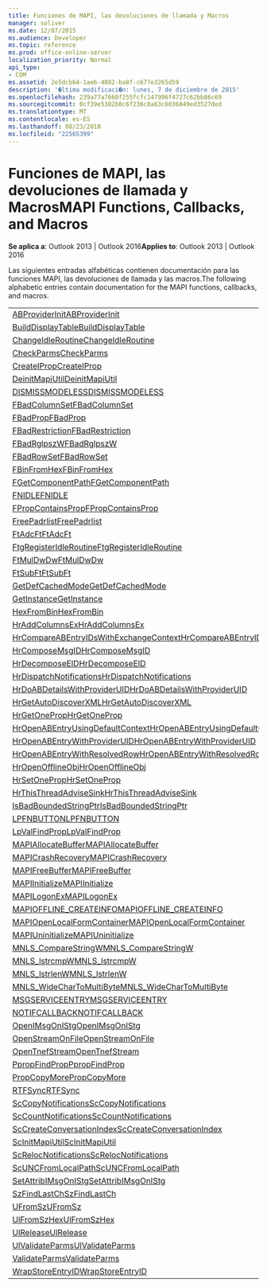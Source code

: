 ```yaml
---
title: Funciones de MAPI, las devoluciones de llamada y Macros
manager: soliver
ms.date: 12/07/2015
ms.audience: Developer
ms.topic: reference
ms.prod: office-online-server
localization_priority: Normal
api_type:
- COM
ms.assetid: 2e5dcbb4-1ae6-4082-ba8f-c677e3265d59
description: '�ltima modificaci�n: lunes, 7 de diciembre de 2015'
ms.openlocfilehash: 239a77a7660f255fcfc147996f4727c62bb86c69
ms.sourcegitcommit: 0cf39e5382b8c6f236c8a63c6036849ed3527ded
ms.translationtype: MT
ms.contentlocale: es-ES
ms.lasthandoff: 08/23/2018
ms.locfileid: "22565399"
---
```

# <a name="mapi-functions-callbacks-and-macros"></a><span data-ttu-id="361de-103">Funciones de MAPI, las devoluciones de llamada y Macros</span><span class="sxs-lookup"><span data-stu-id="361de-103">MAPI Functions, Callbacks, and Macros</span></span>

 
  
<span data-ttu-id="361de-104">**Se aplica a**: Outlook 2013 | Outlook 2016</span><span class="sxs-lookup"><span data-stu-id="361de-104">**Applies to**: Outlook 2013 | Outlook 2016</span></span> 
  
<span data-ttu-id="361de-105">Las siguientes entradas alfabéticas contienen documentación para las funciones MAPI, las devoluciones de llamada y las macros.</span><span class="sxs-lookup"><span data-stu-id="361de-105">The following alphabetic entries contain documentation for the MAPI functions, callbacks, and macros.</span></span> 
  
|||
|:-----|:-----|
|[<span data-ttu-id="361de-106">ABProviderInit</span><span class="sxs-lookup"><span data-stu-id="361de-106">ABProviderInit</span></span>](abproviderinit.md) <br/> |[<span data-ttu-id="361de-107">ACCELERATEABSDI</span><span class="sxs-lookup"><span data-stu-id="361de-107">ACCELERATEABSDI</span></span>](accelerateabsdi.md) <br/> |
|[<span data-ttu-id="361de-108">BuildDisplayTable</span><span class="sxs-lookup"><span data-stu-id="361de-108">BuildDisplayTable</span></span>](builddisplaytable.md) <br/> |[<span data-ttu-id="361de-109">CALLERRELEASE</span><span class="sxs-lookup"><span data-stu-id="361de-109">CALLERRELEASE</span></span>](callerrelease.md) <br/> |
|[<span data-ttu-id="361de-110">ChangeIdleRoutine</span><span class="sxs-lookup"><span data-stu-id="361de-110">ChangeIdleRoutine</span></span>](changeidleroutine.md) <br/> |[<span data-ttu-id="361de-111">CheckParameters</span><span class="sxs-lookup"><span data-stu-id="361de-111">CheckParameters</span></span>](checkparms.md) <br/> |
|[<span data-ttu-id="361de-112">CheckParms</span><span class="sxs-lookup"><span data-stu-id="361de-112">CheckParms</span></span>](checkparms.md) <br/> |[<span data-ttu-id="361de-113">CloseIMsgSession</span><span class="sxs-lookup"><span data-stu-id="361de-113">CloseIMsgSession</span></span>](closeimsgsession.md) <br/> |
|[<span data-ttu-id="361de-114">CreateIProp</span><span class="sxs-lookup"><span data-stu-id="361de-114">CreateIProp</span></span>](createiprop.md) <br/> |[<span data-ttu-id="361de-115">CreateTable</span><span class="sxs-lookup"><span data-stu-id="361de-115">CreateTable</span></span>](createtable.md) <br/> |
|[<span data-ttu-id="361de-116">DeinitMapiUtil</span><span class="sxs-lookup"><span data-stu-id="361de-116">DeinitMapiUtil</span></span>](deinitmapiutil.md) <br/> |[<span data-ttu-id="361de-117">DeregisterIdleRoutine</span><span class="sxs-lookup"><span data-stu-id="361de-117">DeregisterIdleRoutine</span></span>](deregisteridleroutine.md) <br/> |
|[<span data-ttu-id="361de-118">DISMISSMODELESS</span><span class="sxs-lookup"><span data-stu-id="361de-118">DISMISSMODELESS</span></span>](dismissmodeless.md) <br/> |[<span data-ttu-id="361de-119">EnableIdleRoutine</span><span class="sxs-lookup"><span data-stu-id="361de-119">EnableIdleRoutine</span></span>](enableidleroutine.md) <br/> |
|[<span data-ttu-id="361de-120">FBadColumnSet</span><span class="sxs-lookup"><span data-stu-id="361de-120">FBadColumnSet</span></span>](fbadcolumnset.md) <br/> |[<span data-ttu-id="361de-121">FBadEntryList</span><span class="sxs-lookup"><span data-stu-id="361de-121">FBadEntryList</span></span>](fbadentrylist.md) <br/> |
|[<span data-ttu-id="361de-122">FBadProp</span><span class="sxs-lookup"><span data-stu-id="361de-122">FBadProp</span></span>](fbadprop.md) <br/> |[<span data-ttu-id="361de-123">FBadPropTag</span><span class="sxs-lookup"><span data-stu-id="361de-123">FBadPropTag</span></span>](fbadproptag.md) <br/> |
|[<span data-ttu-id="361de-124">FBadRestriction</span><span class="sxs-lookup"><span data-stu-id="361de-124">FBadRestriction</span></span>](fbadrestriction.md) <br/> |[<span data-ttu-id="361de-125">FBadRglpNameID</span><span class="sxs-lookup"><span data-stu-id="361de-125">FBadRglpNameID</span></span>](fbadrglpnameid.md) <br/> |
|[<span data-ttu-id="361de-126">FBadRglpszW</span><span class="sxs-lookup"><span data-stu-id="361de-126">FBadRglpszW</span></span>](fbadrglpszw.md) <br/> |[<span data-ttu-id="361de-127">FBadRow</span><span class="sxs-lookup"><span data-stu-id="361de-127">FBadRow</span></span>](fbadrow.md) <br/> |
|[<span data-ttu-id="361de-128">FBadRowSet</span><span class="sxs-lookup"><span data-stu-id="361de-128">FBadRowSet</span></span>](fbadrowset.md) <br/> |[<span data-ttu-id="361de-129">FBadSortOrderSet</span><span class="sxs-lookup"><span data-stu-id="361de-129">FBadSortOrderSet</span></span>](fbadsortorderset.md) <br/> |
|[<span data-ttu-id="361de-130">FBinFromHex</span><span class="sxs-lookup"><span data-stu-id="361de-130">FBinFromHex</span></span>](fbinfromhex.md) <br/> |[<span data-ttu-id="361de-131">FEqualNames</span><span class="sxs-lookup"><span data-stu-id="361de-131">FEqualNames</span></span>](fequalnames.md) <br/> |
|[<span data-ttu-id="361de-132">FGetComponentPath</span><span class="sxs-lookup"><span data-stu-id="361de-132">FGetComponentPath</span></span>](fgetcomponentpath.md) <br/> |[<span data-ttu-id="361de-133">FixMAPI</span><span class="sxs-lookup"><span data-stu-id="361de-133">FixMAPI</span></span>](fixmapi.md) <br/> |
|[<span data-ttu-id="361de-134">FNIDLE</span><span class="sxs-lookup"><span data-stu-id="361de-134">FNIDLE</span></span>](fnidle.md) <br/> |[<span data-ttu-id="361de-135">FPropCompareProp</span><span class="sxs-lookup"><span data-stu-id="361de-135">FPropCompareProp</span></span>](fpropcompareprop.md) <br/> |
|[<span data-ttu-id="361de-136">FPropContainsProp</span><span class="sxs-lookup"><span data-stu-id="361de-136">FPropContainsProp</span></span>](fpropcontainsprop.md) <br/> |[<span data-ttu-id="361de-137">FPropExists</span><span class="sxs-lookup"><span data-stu-id="361de-137">FPropExists</span></span>](fpropexists.md) <br/> |
|[<span data-ttu-id="361de-138">FreePadrlist</span><span class="sxs-lookup"><span data-stu-id="361de-138">FreePadrlist</span></span>](freepadrlist.md) <br/> |[<span data-ttu-id="361de-139">FreeProws</span><span class="sxs-lookup"><span data-stu-id="361de-139">FreeProws</span></span>](freeprows.md) <br/> |
|[<span data-ttu-id="361de-140">FtAdcFt</span><span class="sxs-lookup"><span data-stu-id="361de-140">FtAdcFt</span></span>](ftadcft.md) <br/> |[<span data-ttu-id="361de-141">FtAddFt</span><span class="sxs-lookup"><span data-stu-id="361de-141">FtAddFt</span></span>](ftaddft.md) <br/> |
|[<span data-ttu-id="361de-142">FtgRegisterIdleRoutine</span><span class="sxs-lookup"><span data-stu-id="361de-142">FtgRegisterIdleRoutine</span></span>](ftgregisteridleroutine.md) <br/> |[<span data-ttu-id="361de-143">FtMulDw</span><span class="sxs-lookup"><span data-stu-id="361de-143">FtMulDw</span></span>](ftmuldw.md) <br/> |
|[<span data-ttu-id="361de-144">FtMulDwDw</span><span class="sxs-lookup"><span data-stu-id="361de-144">FtMulDwDw</span></span>](ftmuldwdw.md) <br/> |[<span data-ttu-id="361de-145">FtNegFt</span><span class="sxs-lookup"><span data-stu-id="361de-145">FtNegFt</span></span>](ftnegft.md) <br/> |
|[<span data-ttu-id="361de-146">FtSubFt</span><span class="sxs-lookup"><span data-stu-id="361de-146">FtSubFt</span></span>](ftsubft.md) <br/> |[<span data-ttu-id="361de-147">GetAttribIMsgOnIStg</span><span class="sxs-lookup"><span data-stu-id="361de-147">GetAttribIMsgOnIStg</span></span>](getattribimsgonistg.md) <br/> |
|[<span data-ttu-id="361de-148">GetDefCachedMode</span><span class="sxs-lookup"><span data-stu-id="361de-148">GetDefCachedMode</span></span>](getdefcachedmode.md) <br/> |[<span data-ttu-id="361de-149">GetDefCachedModeDownloadPubFoldFavs</span><span class="sxs-lookup"><span data-stu-id="361de-149">GetDefCachedModeDownloadPubFoldFavs</span></span>](getdefcachedmodedownloadpubfoldfavs.md) <br/> |
|[<span data-ttu-id="361de-150">GetInstance</span><span class="sxs-lookup"><span data-stu-id="361de-150">GetInstance</span></span>](getinstance.md) <br/> |[<span data-ttu-id="361de-151">GetTnefStreamCodepage</span><span class="sxs-lookup"><span data-stu-id="361de-151">GetTnefStreamCodepage</span></span>](gettnefstreamcodepage.md) <br/> |
|[<span data-ttu-id="361de-152">HexFromBin</span><span class="sxs-lookup"><span data-stu-id="361de-152">HexFromBin</span></span>](hexfrombin.md) <br/> |[<span data-ttu-id="361de-153">HrAddColumns</span><span class="sxs-lookup"><span data-stu-id="361de-153">HrAddColumns</span></span>](hraddcolumns.md) <br/> |
|[<span data-ttu-id="361de-154">HrAddColumnsEx</span><span class="sxs-lookup"><span data-stu-id="361de-154">HrAddColumnsEx</span></span>](hraddcolumnsex.md) <br/> |[<span data-ttu-id="361de-155">HrAllocAdviseSink</span><span class="sxs-lookup"><span data-stu-id="361de-155">HrAllocAdviseSink</span></span>](hrallocadvisesink.md) <br/> |
|[<span data-ttu-id="361de-156">HrCompareABEntryIDsWithExchangeContext</span><span class="sxs-lookup"><span data-stu-id="361de-156">HrCompareABEntryIDsWithExchangeContext</span></span>](hrcompareabentryidswithexchangecontext.md) <br/> |[<span data-ttu-id="361de-157">HrComposeEID</span><span class="sxs-lookup"><span data-stu-id="361de-157">HrComposeEID</span></span>](hrcomposeeid.md) <br/> |
|[<span data-ttu-id="361de-158">HrComposeMsgID</span><span class="sxs-lookup"><span data-stu-id="361de-158">HrComposeMsgID</span></span>](hrcomposemsgid.md) <br/> |[<span data-ttu-id="361de-159">HrCreateOfflineObj</span><span class="sxs-lookup"><span data-stu-id="361de-159">HrCreateOfflineObj</span></span>](hrcreateofflineobj.md) <br/> |
|[<span data-ttu-id="361de-160">HrDecomposeEID</span><span class="sxs-lookup"><span data-stu-id="361de-160">HrDecomposeEID</span></span>](hrdecomposeeid.md) <br/> |[<span data-ttu-id="361de-161">HrDecomposeMsgID</span><span class="sxs-lookup"><span data-stu-id="361de-161">HrDecomposeMsgID</span></span>](hrdecomposemsgid.md) <br/> |
|[<span data-ttu-id="361de-162">HrDispatchNotifications</span><span class="sxs-lookup"><span data-stu-id="361de-162">HrDispatchNotifications</span></span>](hrdispatchnotifications.md) <br/> |[<span data-ttu-id="361de-163">HrDoABDetailsWithExchangeContext</span><span class="sxs-lookup"><span data-stu-id="361de-163">HrDoABDetailsWithExchangeContext</span></span>](hrdoabdetailswithexchangecontext.md) <br/> |
|[<span data-ttu-id="361de-164">HrDoABDetailsWithProviderUID</span><span class="sxs-lookup"><span data-stu-id="361de-164">HrDoABDetailsWithProviderUID</span></span>](hrdoabdetailswithprovideruid.md) <br/> |[<span data-ttu-id="361de-165">HrEntryIDFromSz</span><span class="sxs-lookup"><span data-stu-id="361de-165">HrEntryIDFromSz</span></span>](hrentryidfromsz.md) <br/> |
|[<span data-ttu-id="361de-166">HrGetAutoDiscoverXML</span><span class="sxs-lookup"><span data-stu-id="361de-166">HrGetAutoDiscoverXML</span></span>](hrgetautodiscoverxml.md) <br/> |[<span data-ttu-id="361de-167">HrGetGALFromEmsmdbUID</span><span class="sxs-lookup"><span data-stu-id="361de-167">HrGetGALFromEmsmdbUID</span></span>](hrgetgalfromemsmdbuid.md) <br/> |
|[<span data-ttu-id="361de-168">HrGetOneProp</span><span class="sxs-lookup"><span data-stu-id="361de-168">HrGetOneProp</span></span>](hrgetoneprop.md) <br/> |[<span data-ttu-id="361de-169">HrIStorageFromStream</span><span class="sxs-lookup"><span data-stu-id="361de-169">HrIStorageFromStream</span></span>](hristoragefromstream.md) <br/> |
|[<span data-ttu-id="361de-170">HrOpenABEntryUsingDefaultContext</span><span class="sxs-lookup"><span data-stu-id="361de-170">HrOpenABEntryUsingDefaultContext</span></span>](hropenabentryusingdefaultcontext.md) <br/> |[<span data-ttu-id="361de-171">HrOpenABEntryWithExchangeContext</span><span class="sxs-lookup"><span data-stu-id="361de-171">HrOpenABEntryWithExchangeContext</span></span>](hropenabentrywithexchangecontext.md) <br/> |
|[<span data-ttu-id="361de-172">HrOpenABEntryWithProviderUID</span><span class="sxs-lookup"><span data-stu-id="361de-172">HrOpenABEntryWithProviderUID</span></span>](hropenabentrywithprovideruid.md) <br/> |[<span data-ttu-id="361de-173">HrOpenABEntryWithProviderUIDSupport</span><span class="sxs-lookup"><span data-stu-id="361de-173">HrOpenABEntryWithProviderUIDSupport</span></span>](hropenabentrywithprovideruidsupport.md) <br/> |
|[<span data-ttu-id="361de-174">HrOpenABEntryWithResolvedRow</span><span class="sxs-lookup"><span data-stu-id="361de-174">HrOpenABEntryWithResolvedRow</span></span>](hropenabentrywithresolvedrow.md) <br/> |[<span data-ttu-id="361de-175">HrOpenABEntryWithSupport</span><span class="sxs-lookup"><span data-stu-id="361de-175">HrOpenABEntryWithSupport</span></span>](hropenabentrywithsupport.md) <br/> |
|[<span data-ttu-id="361de-176">HrOpenOfflineObj</span><span class="sxs-lookup"><span data-stu-id="361de-176">HrOpenOfflineObj</span></span>](hropenofflineobj.md) <br/> |[<span data-ttu-id="361de-177">HrQueryAllRows</span><span class="sxs-lookup"><span data-stu-id="361de-177">HrQueryAllRows</span></span>](hrqueryallrows.md) <br/> |
|[<span data-ttu-id="361de-178">HrSetOneProp</span><span class="sxs-lookup"><span data-stu-id="361de-178">HrSetOneProp</span></span>](hrsetoneprop.md) <br/> |[<span data-ttu-id="361de-179">HrSzFromEntryID</span><span class="sxs-lookup"><span data-stu-id="361de-179">HrSzFromEntryID</span></span>](hrszfromentryid.md) <br/> |
|[<span data-ttu-id="361de-180">HrThisThreadAdviseSink</span><span class="sxs-lookup"><span data-stu-id="361de-180">HrThisThreadAdviseSink</span></span>](hrthisthreadadvisesink.md) <br/> |[<span data-ttu-id="361de-181">HrValidateIPMSubtree</span><span class="sxs-lookup"><span data-stu-id="361de-181">HrValidateIPMSubtree</span></span>](hrvalidateipmsubtree.md) <br/> |
|[<span data-ttu-id="361de-182">IsBadBoundedStringPtr</span><span class="sxs-lookup"><span data-stu-id="361de-182">IsBadBoundedStringPtr</span></span>](isbadboundedstringptr.md) <br/> |[<span data-ttu-id="361de-183">LAUNCHWIZARDENTRY</span><span class="sxs-lookup"><span data-stu-id="361de-183">LAUNCHWIZARDENTRY</span></span>](launchwizardentry.md) <br/> |
|[<span data-ttu-id="361de-184">LPFNBUTTON</span><span class="sxs-lookup"><span data-stu-id="361de-184">LPFNBUTTON</span></span>](lpfnbutton.md) <br/> |[<span data-ttu-id="361de-185">LPropCompareProp</span><span class="sxs-lookup"><span data-stu-id="361de-185">LPropCompareProp</span></span>](lpropcompareprop.md) <br/> |
|[<span data-ttu-id="361de-186">LpValFindProp</span><span class="sxs-lookup"><span data-stu-id="361de-186">LpValFindProp</span></span>](lpvalfindprop.md) <br/> |[<span data-ttu-id="361de-187">MAPIAdminProfiles</span><span class="sxs-lookup"><span data-stu-id="361de-187">MAPIAdminProfiles</span></span>](mapiadminprofiles.md) <br/> |
|[<span data-ttu-id="361de-188">MAPIAllocateBuffer</span><span class="sxs-lookup"><span data-stu-id="361de-188">MAPIAllocateBuffer</span></span>](mapiallocatebuffer.md) <br/> |[<span data-ttu-id="361de-189">MAPIAllocateMore</span><span class="sxs-lookup"><span data-stu-id="361de-189">MAPIAllocateMore</span></span>](mapiallocatemore.md) <br/> |
|[<span data-ttu-id="361de-190">MAPICrashRecovery</span><span class="sxs-lookup"><span data-stu-id="361de-190">MAPICrashRecovery</span></span>](mapicrashrecovery.md) <br/> |[<span data-ttu-id="361de-191">MAPIDeInitIdle</span><span class="sxs-lookup"><span data-stu-id="361de-191">MAPIDeInitIdle</span></span>](mapideinitidle.md) <br/> |
|[<span data-ttu-id="361de-192">MAPIFreeBuffer</span><span class="sxs-lookup"><span data-stu-id="361de-192">MAPIFreeBuffer</span></span>](mapifreebuffer.md) <br/> |[<span data-ttu-id="361de-193">MAPIGetDefaultMalloc</span><span class="sxs-lookup"><span data-stu-id="361de-193">MAPIGetDefaultMalloc</span></span>](mapigetdefaultmalloc.md) <br/> |
|[<span data-ttu-id="361de-194">MAPIInitialize</span><span class="sxs-lookup"><span data-stu-id="361de-194">MAPIInitialize</span></span>](mapiinitialize.md) <br/> |[<span data-ttu-id="361de-195">MAPIInitIdle</span><span class="sxs-lookup"><span data-stu-id="361de-195">MAPIInitIdle</span></span>](mapiinitidle.md) <br/> |
|[<span data-ttu-id="361de-196">MAPILogonEx</span><span class="sxs-lookup"><span data-stu-id="361de-196">MAPILogonEx</span></span>](mapilogonex.md) <br/> |[<span data-ttu-id="361de-197">MAPIOFFLINE_AGGREGATEINFO</span><span class="sxs-lookup"><span data-stu-id="361de-197">MAPIOFFLINE_AGGREGATEINFO</span></span>](mapioffline_aggregateinfo.md) <br/> |
|[<span data-ttu-id="361de-198">MAPIOFFLINE_CREATEINFO</span><span class="sxs-lookup"><span data-stu-id="361de-198">MAPIOFFLINE_CREATEINFO</span></span>](mapioffline_createinfo.md) <br/> |[<span data-ttu-id="361de-199">MAPIOpenFormMgr</span><span class="sxs-lookup"><span data-stu-id="361de-199">MAPIOpenFormMgr</span></span>](mapiopenformmgr.md) <br/> |
|[<span data-ttu-id="361de-200">MAPIOpenLocalFormContainer</span><span class="sxs-lookup"><span data-stu-id="361de-200">MAPIOpenLocalFormContainer</span></span>](mapiopenlocalformcontainer.md) <br/> |[<span data-ttu-id="361de-201">MAPIReallocateBuffer</span><span class="sxs-lookup"><span data-stu-id="361de-201">MAPIReallocateBuffer</span></span>](mapireallocatebuffer.md) <br/> |
|[<span data-ttu-id="361de-202">MAPIUninitialize</span><span class="sxs-lookup"><span data-stu-id="361de-202">MAPIUninitialize</span></span>](mapiuninitialize.md) <br/> |[<span data-ttu-id="361de-203">MapStorageSCode</span><span class="sxs-lookup"><span data-stu-id="361de-203">MapStorageSCode</span></span>](mapstoragescode.md) <br/> |
|[<span data-ttu-id="361de-204">MNLS_CompareStringW</span><span class="sxs-lookup"><span data-stu-id="361de-204">MNLS_CompareStringW</span></span>](mnls_comparestringw.md) <br/> |[<span data-ttu-id="361de-205">MNLS_IsBadStringPtrW</span><span class="sxs-lookup"><span data-stu-id="361de-205">MNLS_IsBadStringPtrW</span></span>](mnls_isbadstringptrw.md) <br/> |
|[<span data-ttu-id="361de-206">MNLS_lstrcmpW</span><span class="sxs-lookup"><span data-stu-id="361de-206">MNLS_lstrcmpW</span></span>](mnls_lstrcmpw.md) <br/> |[<span data-ttu-id="361de-207">MNLS_lstrcpyW</span><span class="sxs-lookup"><span data-stu-id="361de-207">MNLS_lstrcpyW</span></span>](mnls_lstrcpyw.md) <br/> |
|[<span data-ttu-id="361de-208">MNLS_lstrlenW</span><span class="sxs-lookup"><span data-stu-id="361de-208">MNLS_lstrlenW</span></span>](mnls_lstrlenw.md) <br/> |[<span data-ttu-id="361de-209">MNLS_MultiByteToWideChar</span><span class="sxs-lookup"><span data-stu-id="361de-209">MNLS_MultiByteToWideChar</span></span>](mnls_multibytetowidechar.md) <br/> |
|[<span data-ttu-id="361de-210">MNLS_WideCharToMultiByte</span><span class="sxs-lookup"><span data-stu-id="361de-210">MNLS_WideCharToMultiByte</span></span>](mnls_widechartomultibyte.md) <br/> |[<span data-ttu-id="361de-211">MSGCALLRELEASE</span><span class="sxs-lookup"><span data-stu-id="361de-211">MSGCALLRELEASE</span></span>](msgcallrelease.md) <br/> |
|[<span data-ttu-id="361de-212">MSGSERVICEENTRY</span><span class="sxs-lookup"><span data-stu-id="361de-212">MSGSERVICEENTRY</span></span>](msgserviceentry.md) <br/> |[<span data-ttu-id="361de-213">MSProviderInit</span><span class="sxs-lookup"><span data-stu-id="361de-213">MSProviderInit</span></span>](msproviderinit.md) <br/> |
|[<span data-ttu-id="361de-214">NOTIFCALLBACK</span><span class="sxs-lookup"><span data-stu-id="361de-214">NOTIFCALLBACK</span></span>](notifcallback.md) <br/> |[<span data-ttu-id="361de-215">NSTServiceEntry</span><span class="sxs-lookup"><span data-stu-id="361de-215">NSTServiceEntry</span></span>](nstserviceentry.md) <br/> |
|[<span data-ttu-id="361de-216">OpenIMsgOnIStg</span><span class="sxs-lookup"><span data-stu-id="361de-216">OpenIMsgOnIStg</span></span>](openimsgonistg.md) <br/> |[<span data-ttu-id="361de-217">OpenIMsgSession</span><span class="sxs-lookup"><span data-stu-id="361de-217">OpenIMsgSession</span></span>](openimsgsession.md) <br/> |
|[<span data-ttu-id="361de-218">OpenStreamOnFile</span><span class="sxs-lookup"><span data-stu-id="361de-218">OpenStreamOnFile</span></span>](openstreamonfile.md) <br/> |[<span data-ttu-id="361de-219">OpenStreamOnFileW</span><span class="sxs-lookup"><span data-stu-id="361de-219">OpenStreamOnFileW</span></span>](openstreamonfilew.md) <br/> |
|[<span data-ttu-id="361de-220">OpenTnefStream</span><span class="sxs-lookup"><span data-stu-id="361de-220">OpenTnefStream</span></span>](opentnefstream.md) <br/> |[<span data-ttu-id="361de-221">OpenTnefStreamEx</span><span class="sxs-lookup"><span data-stu-id="361de-221">OpenTnefStreamEx</span></span>](opentnefstreamex.md) <br/> |
|[<span data-ttu-id="361de-222">PpropFindProp</span><span class="sxs-lookup"><span data-stu-id="361de-222">PpropFindProp</span></span>](ppropfindprop.md) <br/> |[<span data-ttu-id="361de-223">PreprocessMessage</span><span class="sxs-lookup"><span data-stu-id="361de-223">PreprocessMessage</span></span>](preprocessmessage.md) <br/> |
|[<span data-ttu-id="361de-224">PropCopyMore</span><span class="sxs-lookup"><span data-stu-id="361de-224">PropCopyMore</span></span>](propcopymore.md) <br/> |[<span data-ttu-id="361de-225">RemovePreprocessInfo</span><span class="sxs-lookup"><span data-stu-id="361de-225">RemovePreprocessInfo</span></span>](removepreprocessinfo.md) <br/> |
|[<span data-ttu-id="361de-226">RTFSync</span><span class="sxs-lookup"><span data-stu-id="361de-226">RTFSync</span></span>](rtfsync.md) <br/> |[<span data-ttu-id="361de-227">ScBinFromHexBounded</span><span class="sxs-lookup"><span data-stu-id="361de-227">ScBinFromHexBounded</span></span>](scbinfromhexbounded.md) <br/> |
|[<span data-ttu-id="361de-228">ScCopyNotifications</span><span class="sxs-lookup"><span data-stu-id="361de-228">ScCopyNotifications</span></span>](sccopynotifications.md) <br/> |[<span data-ttu-id="361de-229">ScCopyProps</span><span class="sxs-lookup"><span data-stu-id="361de-229">ScCopyProps</span></span>](sccopyprops.md) <br/> |
|[<span data-ttu-id="361de-230">ScCountNotifications</span><span class="sxs-lookup"><span data-stu-id="361de-230">ScCountNotifications</span></span>](sccountnotifications.md) <br/> |[<span data-ttu-id="361de-231">ScCountProps</span><span class="sxs-lookup"><span data-stu-id="361de-231">ScCountProps</span></span>](sccountprops.md) <br/> |
|[<span data-ttu-id="361de-232">ScCreateConversationIndex</span><span class="sxs-lookup"><span data-stu-id="361de-232">ScCreateConversationIndex</span></span>](sccreateconversationindex.md) <br/> |[<span data-ttu-id="361de-233">ScDupPropset</span><span class="sxs-lookup"><span data-stu-id="361de-233">ScDupPropset</span></span>](scduppropset.md) <br/> |
|[<span data-ttu-id="361de-234">ScInitMapiUtil</span><span class="sxs-lookup"><span data-stu-id="361de-234">ScInitMapiUtil</span></span>](scinitmapiutil.md) <br/> |[<span data-ttu-id="361de-235">ScLocalPathFromUNC</span><span class="sxs-lookup"><span data-stu-id="361de-235">ScLocalPathFromUNC</span></span>](sclocalpathfromunc.md) <br/> |
|[<span data-ttu-id="361de-236">ScRelocNotifications</span><span class="sxs-lookup"><span data-stu-id="361de-236">ScRelocNotifications</span></span>](screlocnotifications.md) <br/> |[<span data-ttu-id="361de-237">ScRelocProps</span><span class="sxs-lookup"><span data-stu-id="361de-237">ScRelocProps</span></span>](screlocprops.md) <br/> |
|[<span data-ttu-id="361de-238">ScUNCFromLocalPath</span><span class="sxs-lookup"><span data-stu-id="361de-238">ScUNCFromLocalPath</span></span>](scuncfromlocalpath.md) <br/> |[<span data-ttu-id="361de-239">SERVICEWIZARDDLGPROC</span><span class="sxs-lookup"><span data-stu-id="361de-239">SERVICEWIZARDDLGPROC</span></span>](servicewizarddlgproc.md) <br/> |
|[<span data-ttu-id="361de-240">SetAttribIMsgOnIStg</span><span class="sxs-lookup"><span data-stu-id="361de-240">SetAttribIMsgOnIStg</span></span>](setattribimsgonistg.md) <br/> |[<span data-ttu-id="361de-241">SzFindCh</span><span class="sxs-lookup"><span data-stu-id="361de-241">SzFindCh</span></span>](szfindch.md) <br/> |
|[<span data-ttu-id="361de-242">SzFindLastCh</span><span class="sxs-lookup"><span data-stu-id="361de-242">SzFindLastCh</span></span>](szfindlastch.md) <br/> |[<span data-ttu-id="361de-243">SzFindSz</span><span class="sxs-lookup"><span data-stu-id="361de-243">SzFindSz</span></span>](szfindsz.md) <br/> |
|[<span data-ttu-id="361de-244">UFromSz</span><span class="sxs-lookup"><span data-stu-id="361de-244">UFromSz</span></span>](ufromsz.md) <br/> |[<span data-ttu-id="361de-245">UlAddRef</span><span class="sxs-lookup"><span data-stu-id="361de-245">UlAddRef</span></span>](uladdref.md) <br/> |
|[<span data-ttu-id="361de-246">UlFromSzHex</span><span class="sxs-lookup"><span data-stu-id="361de-246">UlFromSzHex</span></span>](ulfromszhex.md) <br/> |[<span data-ttu-id="361de-247">UlPropSize</span><span class="sxs-lookup"><span data-stu-id="361de-247">UlPropSize</span></span>](ulpropsize.md) <br/> |
|[<span data-ttu-id="361de-248">UlRelease</span><span class="sxs-lookup"><span data-stu-id="361de-248">UlRelease</span></span>](ulrelease.md) <br/> |[<span data-ttu-id="361de-249">UlValidateParameters</span><span class="sxs-lookup"><span data-stu-id="361de-249">UlValidateParameters</span></span>](ulvalidateparameters.md) <br/> |
|[<span data-ttu-id="361de-250">UlValidateParms</span><span class="sxs-lookup"><span data-stu-id="361de-250">UlValidateParms</span></span>](ulvalidateparms.md) <br/> |[<span data-ttu-id="361de-251">ValidateParameters</span><span class="sxs-lookup"><span data-stu-id="361de-251">ValidateParameters</span></span>](validateparameters.md) <br/> |
|[<span data-ttu-id="361de-252">ValidateParms</span><span class="sxs-lookup"><span data-stu-id="361de-252">ValidateParms</span></span>](validateparms.md) <br/> |[<span data-ttu-id="361de-253">WIZARDENTRY</span><span class="sxs-lookup"><span data-stu-id="361de-253">WIZARDENTRY</span></span>](wizardentry.md) <br/> |
|[<span data-ttu-id="361de-254">WrapStoreEntryID</span><span class="sxs-lookup"><span data-stu-id="361de-254">WrapStoreEntryID</span></span>](wrapstoreentryid.md) <br/> |[<span data-ttu-id="361de-255">XPProviderInit</span><span class="sxs-lookup"><span data-stu-id="361de-255">XPProviderInit</span></span>](xpproviderinit.md) <br/> |
   

